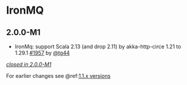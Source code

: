 # IronMQ

## 2.0.0-M1

- IronMq: support Scala 2.13 (and drop 2.11) by akka-http-circe 1.21 to 1.29.1 [#1957](https://github.com/akka/alpakka/issues/1957) by [@tg44](https://github.com/tg44)

[*closed in 2.0.0-M1*](https://github.com/akka/alpakka/issues?q=is%3Aclosed+milestone%3A2.0.0-M1+label%3Ap%3Aironmq)

For earlier changes see @ref:[1.1.x versions](../1.1.x/ironmq.md)
